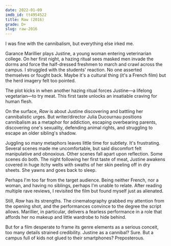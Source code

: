 ```yaml
---
date: 2022-01-09
imdb_id: tt4954522
title: Raw (2016)
grade: D+
slug: raw-2016
---
```


I was fine with the cannibalism, but everything else irked me.

<!-- end -->

Garance Marillier plays Justine, a young woman entering veterinarian college. On her first night, a hazing ritual sees masked men invade the dorms and force the half-dressed freshmen to march and crawl across the campus. I struggled with the students' reaction. No one asserted themselves or fought back. Maybe it's a cultural thing (it's a French film) but the herd imagery felt too pointed.

The plot kicks in when another hazing ritual forces Justine—a lifelong vegetarian—to try meat. This first taste unlocks an insatiable craving for human flesh.

On the surface, _Raw_ is about Justine discovering and battling her cannibalistic urges. But writer/director Julia Ducournau positions cannibalism as a metaphor for addiction, escaping overbearing parents, discovering one's sexuality, defending animal rights, and struggling to escape an older sibling's shadow.

Juggling so many metaphors leaves little time for subtlety. It's frustrating. Several scenes made me uncomfortable, but said discomfort felt manipulative and obnoxious. Other scenes fall apart upon reflection. Some scenes do both. The night following her first taste of meat, Justine awakens covered in huge itchy welts with swaths of her skin peeling off in dry sheets. She yawns and goes back to sleep.

Perhaps I'm too far from the target audience. Being neither French, nor a woman, and having no siblings, perhaps I'm unable to relate. After reading multiple rave reviews, I revisited the film but found myself just as alienated.

Still, _Raw_ has its strengths. The cinematography grabbed my attention from the opening shot, and the performances convince to the degree the script allows. Marillier, in particular, delivers a fearless performance in a role that affords her no makeup and little wardrobe to hide behind.

But for a film desperate to frame its genre elements as a serious conceit, too many details strained credibility. Justine as a cannibal? Sure. But a campus full of kids not glued to their smartphones? Preposterous.
